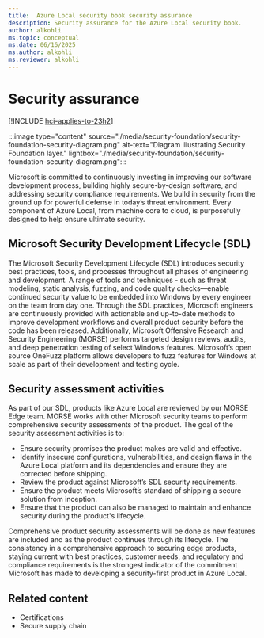 ```yaml
---
title:  Azure Local security book security assurance
description: Security assurance for the Azure Local security book.
author: alkohli
ms.topic: conceptual
ms.date: 06/16/2025
ms.author: alkohli
ms.reviewer: alkohli
---
```


# Security assurance

[!INCLUDE [hci-applies-to-23h2](../includes/hci-applies-to-23h2.md)]

:::image type="content" source="./media/security-foundation/security-foundation-security-diagram.png" alt-text="Diagram illustrating Security Foundation layer." lightbox="./media/security-foundation/security-foundation-security-diagram.png":::

Microsoft is committed to continuously investing in improving our software development process, building highly secure-by-design software, and addressing security compliance requirements. We build in security from the ground up for powerful defense in today’s threat environment. Every component of Azure Local, from machine core to cloud, is purposefully designed to help ensure ultimate security. 
 
## Microsoft Security Development Lifecycle (SDL)

The Microsoft Security Development Lifecycle (SDL) introduces security best practices, tools, and processes throughout all phases of engineering and development. A range of tools and techniques - such as threat modeling, static analysis, fuzzing, and code quality checks—enable continued security value to be embedded into Windows by every engineer on the team from day one. Through the SDL practices, Microsoft engineers are continuously provided with actionable and up-to-date methods to improve development workflows and overall product security before the code has been released. Additionally, Microsoft Offensive Research and Security Engineering (MORSE) performs targeted design reviews, audits, and deep penetration testing of select Windows features. Microsoft’s open source OneFuzz platform allows developers to fuzz features for Windows at scale as part of their development and testing cycle. 
 
## Security assessment activities

As part of our SDL, products like Azure Local are reviewed by our  MORSE Edge team. MORSE works with other Microsoft security teams to perform comprehensive security assessments of the product. The goal of the security assessment activities is to:

- Ensure security promises the product makes are valid and effective.
- Identify insecure configurations, vulnerabilities, and design flaws in the Azure Local platform and its dependencies and ensure they are corrected before shipping. 
- Review the product against Microsoft’s SDL security requirements. 
- Ensure the product meets Microsoft’s standard of shipping a secure solution from inception. 
- Ensure that the product can also be managed to maintain and enhance security during the product's lifecycle. 
 
Comprehensive product security assessments will be done as new features are included and as the product continues through its lifecycle. The consistency in a comprehensive approach to securing edge products, staying current with best practices, customer needs, and regulatory and compliance requirements is the strongest indicator of the commitment Microsoft has made to developing a security-first product in Azure Local. 

## Related content

- Certifications
- Secure supply chain
